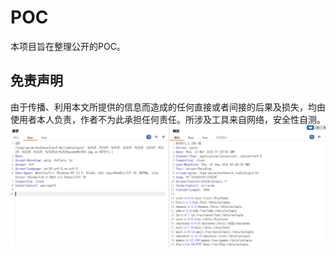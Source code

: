 # POC
本项目旨在整理公开的POC。


## 免责声明

由于传播、利用本文所提供的信息而造成的任何直接或者间接的后果及损失，均由使用者本人负责，作者不为此承担任何责任。所涉及工具来自网络，安全性自测。
![用友YonBIP R5旗舰版 yonbiplogin 任意文件读取漏洞](https://github.com/capable-Hub/POC/blob/main/b9iwwurioaaic8iy.png)
